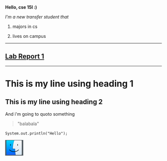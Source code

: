 **Hello, cse 15l :)**

*I'm a new transfer student that*

1) majors in cs

2) lives on campus

---

## [Lab Report 1](https://github.com/YGnina/cse15l-lab-reports/blob/main/lab-report-1-week-2.md)

---

# This is my line using heading 1
## This is my line using heading 2

And i'm going to quoto something
> "balabala"


```
System.out.println("Hello");
```

![Image](pictures/screen.jpg)
